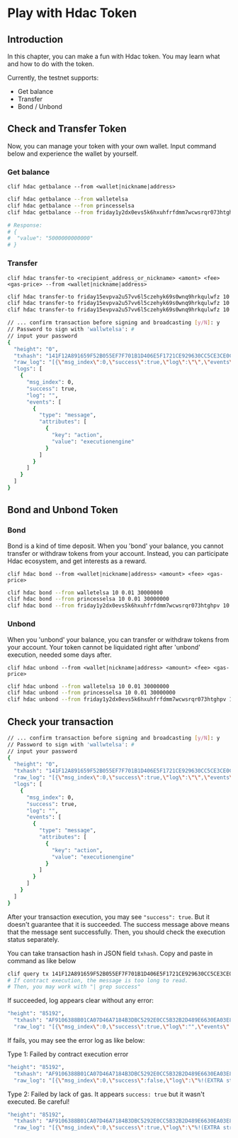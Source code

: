 # Play with Hdac Token

## Introduction

In this chapter, you can make a fun with Hdac token. You may learn what and how to do with the token.

Currently, the testnet supports:

* Get balance
* Transfer
* Bond / Unbond

## Check and Transfer Token

Now, you can manage your token with your own wallet. Input command below and experience the wallet by yourself.

### Get balance

`clif hdac getbalance --from <wallet|nickname|address>` 

```bash
clif hdac getbalance --from walletelsa
clif hdac getbalance --from princesselsa
clif hdac getbalance --from friday1y2dx0evs5k6hxuhfrfdmm7wcwsrqr073htghpv

# Response:
# {
#  "value": "5000000000000"
# }
```

### Transfer

`clif hdac transfer-to <recipient_address_or_nickname> <amont> <fee> <gas-price> --from <wallet|nickname|address>`

```bash
clif hdac transfer-to friday15evpva2u57vv6l5czehyk69s0wnq9hrkqulwfz 10 0.01 30000000 --from walletelsa
clif hdac transfer-to friday15evpva2u57vv6l5czehyk69s0wnq9hrkqulwfz 10 0.01 30000000 --from princesselsa
clif hdac transfer-to friday15evpva2u57vv6l5czehyk69s0wnq9hrkqulwfz 10 0.01 30000000 --from friday1y2dx0evs5k6hxuhfrfdmm7wcwsrqr073htghpv
```

```bash
// ... confirm transaction before signing and broadcasting [y/N]: y
// Password to sign with 'wallwtelsa': # 
// input your password 
{
  "height": "0",
  "txhash": "141F12A891659F52B055EF7F701B1D406E5F1721CE929630CC5CE3CE0C4C8718",
  "raw_log": "[{\"msg_index\":0,\"success\":true,\"log\":\"\",\"events\":[{\"type\":\"message\",\"attributes\":[{\"key\":\"action\",\"value\":\"executionengine\"}]}]}]",
  "logs": [
    {
      "msg_index": 0,
      "success": true,
      "log": "",
      "events": [
        {
          "type": "message",
          "attributes": [
            {
              "key": "action",
              "value": "executionengine"
            } 
          ] 
        } 
      ]
    }
  ]
}
```

## Bond and Unbond Token

### Bond

Bond is a kind of time deposit. When you 'bond' your balance, you cannot transfer or withdraw tokens from your account. Instead, you can participate Hdac ecosystem, and get interests as a reward.

`clif hdac bond --from <wallet|nickname|address> <amount> <fee> <gas-price>`

```bash
clif hdac bond --from walletelsa 10 0.01 30000000
clif hdac bond --from princesselsa 10 0.01 30000000
clif hdac bond --from friday1y2dx0evs5k6hxuhfrfdmm7wcwsrqr073htghpv 10 0.01 30000000
```

### Unbond

When you 'unbond' your balance, you can transfer or withdraw tokens from your account. Your token cannot be liquidated right after 'unbond' execution, needed some days after.

`clif hdac unbond --from <wallet|nickname|address> <amount> <fee> <gas-price>`

```bash
clif hdac unbond --from walletelsa 10 0.01 30000000
clif hdac unbond --from princesselsa 10 0.01 30000000
clif hdac unbond --from friday1y2dx0evs5k6hxuhfrfdmm7wcwsrqr073htghpv 10 0.01 30000000
```

## Check your transaction

```bash
// ... confirm transaction before signing and broadcasting [y/N]: y
// Password to sign with 'wallwtelsa': # 
// input your password 
{
  "height": "0",
  "txhash": "141F12A891659F52B055EF7F701B1D406E5F1721CE929630CC5CE3CE0C4C8718",
  "raw_log": "[{\"msg_index\":0,\"success\":true,\"log\":\"\",\"events\":[{\"type\":\"message\",\"attributes\":[{\"key\":\"action\",\"value\":\"executionengine\"}]}]}]",
  "logs": [
    {
      "msg_index": 0,
      "success": true,
      "log": "",
      "events": [
        {
          "type": "message",
          "attributes": [
            {
              "key": "action",
              "value": "executionengine"
            } 
          ] 
        } 
      ]
    }
  ]
}
```

After your transaction execution, you may see `"success": true`. But it doesn't guarantee that it is succeeded. The success message above means that the message sent successfully. Then, you should check the execution status separately.

You can take transaction hash in JSON field `txhash`. Copy and paste in command as like below

```bash
clif query tx 141F12A891659F52B055EF7F701B1D406E5F1721CE929630CC5CE3CE0C4C8718
# If contract execution, the message is too long to read.
# Then, you may work with "| grep success"
```

If succeeded, log appears clear without any error:

```bash
"height": "85192",
  "txhash": "AF9106388B01CA07D46A7184B3DBC5292E0CC5B32B2D489E6630EA03E803A9C8",
  "raw_log": "[{\"msg_index\":0,\"success\":true,\"log\":"",\"events\":[{\"type\":\"message\",\"attributes\":[{\"key\":\"action\",\"value\":\"executionengine\"}]}]}]",
```

If fails, you may see the error log as like below:

Type 1: Failed by contract execution error

```bash
"height": "85192",
  "txhash": "AF9106388B01CA07D46A7184B3DBC5292E0CC5B32B2D489E6630EA03E803A9C8",
  "raw_log": "[{\"msg_index\":0,\"success\":false,\"log\":\"%!(EXTRA string=ERROR:\\nCodespace: contract\\nCode: 302\\nMessage: \\\"execution engine - cannot create deploy : %!(EXTRA string=Interpreter(Trap(Trap { kind: Revert(11) })))\\\"\\n)\",\"events\":[{\"type\":\"message\",\"attributes\":[{\"key\":\"action\",\"value\":\"executionengine\"}]}]}]",
```

Type 2: Failed by lack of gas. It appears `success: true` but it wasn't executed. Be careful!

```bash
"height": "85192",
  "txhash": "AF9106388B01CA07D46A7184B3DBC5292E0CC5B32B2D489E6630EA03E803A9C8",
  "raw_log": "[{\"msg_index\":0,\"success\":true,\"log\":\"%!(EXTRA string=ERROR:\\nCodespace: contract\\nCode: 302\\nMessage: \\\"execution engine - deploy error - execute : %!(EXTRA string=Interpreter(Trap(Trap { kind: Host(GasLimit) })))\\\"\\n)\",\"events\":[{\"type\":\"message\",\"attributes\":[{\"key\":\"action\",\"value\":\"executionengine\"}]}]}]",
```

